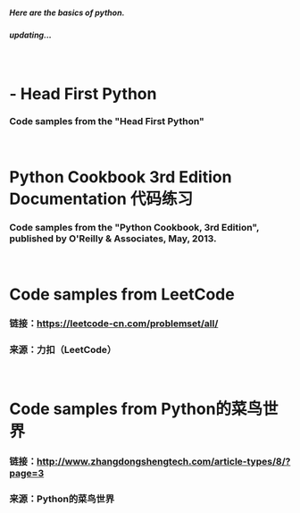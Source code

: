 ##### Here are the basics of python.
##### updating...
&nbsp;  &nbsp; &nbsp;

# - Head First Python
### Code samples from the "Head First Python"
&nbsp; &nbsp;

# Python Cookbook 3rd Edition Documentation 代码练习
### Code samples from the "Python Cookbook, 3rd Edition", published by O'Reilly & Associates, May, 2013.
&nbsp; &nbsp;

# Code samples from LeetCode 
### 链接：https://leetcode-cn.com/problemset/all/ 
### 来源：力扣（LeetCode）
&nbsp; &nbsp;

# Code samples from Python的菜鸟世界 
### 链接：http://www.zhangdongshengtech.com/article-types/8/?page=3 
### 来源：Python的菜鸟世界

